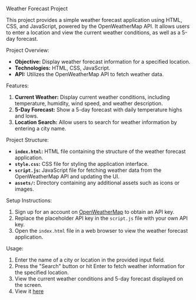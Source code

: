 Weather Forecast Project

This project provides a simple weather forecast application using HTML, CSS, and JavaScript, powered by the OpenWeatherMap API. It allows users to enter a location and view the current weather conditions, as well as a 5-day forecast.

 Project Overview:
- **Objective:** Display weather forecast information for a specified location.
- **Technologies:** HTML, CSS, JavaScript.
- **API:** Utilizes the OpenWeatherMap API to fetch weather data.

Features:
1. **Current Weather:** Display current weather conditions, including temperature, humidity, wind speed, and weather description.
2. **5-Day Forecast:** Show a 5-day forecast with daily temperature highs and lows.
3. **Location Search:** Allow users to search for weather information by entering a city name.

 Project Structure:
- **`index.html`:** HTML file containing the structure of the weather forecast application.
- **`style.css`:** CSS file for styling the application interface.
- **`script.js`:** JavaScript file for fetching weather data from the OpenWeatherMap API and updating the UI.
- **`assets/`:** Directory containing any additional assets such as icons or images.

 Setup Instructions:
1. Sign up for an account on [OpenWeatherMap](https://openweathermap.org/) to obtain an API key.
2. Replace the placeholder API key in the `script.js` file with your own API key.
3. Open the `index.html` file in a web browser to view the weather forecast application.

 Usage:
1. Enter the name of a city or location in the provided input field.
2. Press the "Search" button or hit Enter to fetch weather information for the specified location.
3. View the current weather conditions and 5-day forecast displayed on the screen.
4. View it [here](https://akulavinaysuresh.github.io/weatherapp/)
